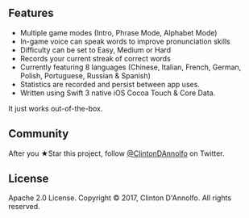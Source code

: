 ## Features
- Multiple game modes (Intro, Phrase Mode, Alphabet Mode)
- In-game voice can speak words to improve pronunciation skills
- Difficulty can be set to Easy, Medium or Hard
- Records your current streak of correct words
- Currently featuring 8 languages (Chinese, Italian, French, German, Polish, Portuguese, Russian & Spanish)
- Statistics are recorded and persist between app uses.
- Written using Swift 3 native iOS Cocoa Touch & Core Data.

It just works out-of-the-box.

## Community

After you ★Star this project, follow [@ClintonDAnnolfo](https://twitter.com/clintondannolfo)
on Twitter.

## License

Apache 2.0 License. Copyright © 2017, Clinton D'Annolfo. All rights reserved.
